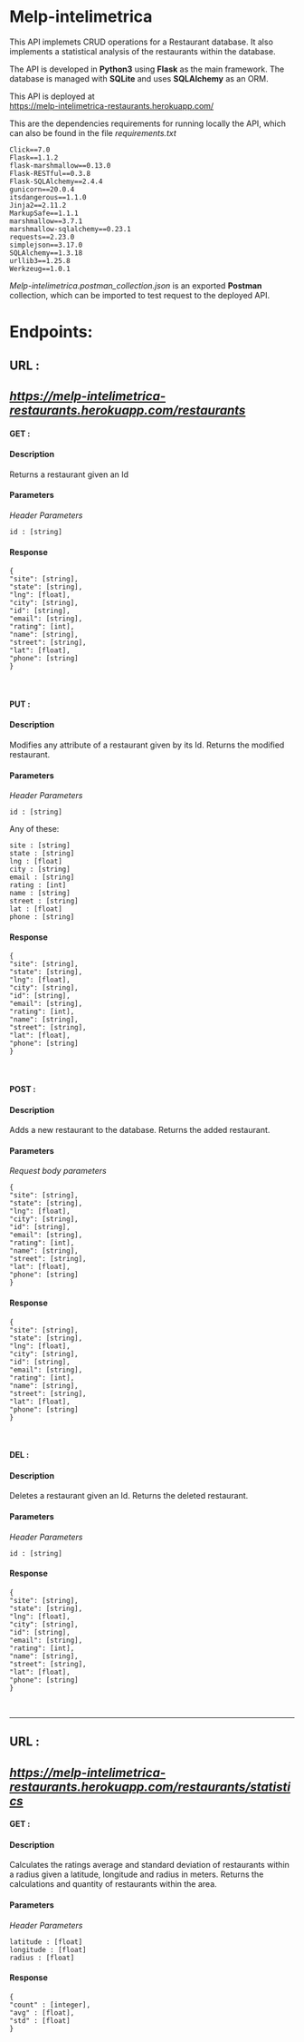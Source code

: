 # Melp-intelimetrica
This API implemets CRUD operations for a Restaurant database. It also implements a statistical analysis of the restaurants within the database.

The API is developed in **Python3** using **Flask** as the main framework. The database is managed with **SQLite** and uses **SQLAlchemy** as an ORM.  

This API is deployed at <br/>
    https://melp-intelimetrica-restaurants.herokuapp.com/

This are the dependencies requirements for running locally the API, which can also be found in the file *requirements.txt*

```
Click==7.0
Flask==1.1.2
flask-marshmallow==0.13.0
Flask-RESTful==0.3.8
Flask-SQLAlchemy==2.4.4
gunicorn==20.0.4
itsdangerous==1.1.0
Jinja2==2.11.2
MarkupSafe==1.1.1
marshmallow==3.7.1
marshmallow-sqlalchemy==0.23.1
requests==2.23.0
simplejson==3.17.0
SQLAlchemy==1.3.18
urllib3==1.25.8
Werkzeug==1.0.1 
```
*Melp-intelimetrica.postman_collection.json* is an exported **Postman** collection, which can be imported to test request to the deployed API.

# Endpoints:

## URL :
## *https://melp-intelimetrica-restaurants.herokuapp.com/restaurants*
#### GET :

#### Description
Returns a restaurant given an Id
#### Parameters
*Header Parameters* <br/>

    id : [string]
#### Response
    {
    "site": [string],
    "state": [string],
    "lng": [float],
    "city": [string],
    "id": [string],
    "email": [string],
    "rating": [int],
    "name": [string],
    "street": [string],
    "lat": [float],
    "phone": [string]
    }

<br/>

#### PUT :

#### Description
Modifies any attribute of a restaurant given by its Id. Returns the modified restaurant.
#### Parameters
*Header Parameters* <br/>

    id : [string]
Any of these:<br/>

    site : [string]
    state : [string]
    lng : [float]
    city : [string]
    email : [string]
    rating : [int]
    name : [string]
    street : [string]
    lat : [float]
    phone : [string]
#### Response
    {
    "site": [string],
    "state": [string],
    "lng": [float],
    "city": [string],
    "id": [string],
    "email": [string],
    "rating": [int],
    "name": [string],
    "street": [string],
    "lat": [float],
    "phone": [string]
    }

<br/>

#### POST :

#### Description
Adds a new restaurant to the database. Returns the added restaurant.
#### Parameters
*Request body parameters* <br/>

    {
    "site": [string],
    "state": [string],
    "lng": [float],
    "city": [string],
    "id": [string],
    "email": [string],
    "rating": [int],
    "name": [string],
    "street": [string],
    "lat": [float],
    "phone": [string]
    }
#### Response
    {
    "site": [string],
    "state": [string],
    "lng": [float],
    "city": [string],
    "id": [string],
    "email": [string],
    "rating": [int],
    "name": [string],
    "street": [string],
    "lat": [float],
    "phone": [string]
    }

<br/>

#### DEL :

#### Description
Deletes a restaurant given an Id. Returns the deleted restaurant.
#### Parameters
*Header Parameters* <br/>

    id : [string]
#### Response
    {
    "site": [string],
    "state": [string],
    "lng": [float],
    "city": [string],
    "id": [string],
    "email": [string],
    "rating": [int],
    "name": [string],
    "street": [string],
    "lat": [float],
    "phone": [string]
    }

<br/>

---
## URL : 
## *https://melp-intelimetrica-restaurants.herokuapp.com/restaurants/statistics*
#### GET :

#### Description
Calculates the ratings average and standard deviation of restaurants within a radius given a latitude, longitude and radius in meters. Returns the calculations and quantity of restaurants within the area.
#### Parameters
*Header Parameters* <br/>

    latitude : [float]
    longitude : [float]
    radius : [float]
#### Response
    {
    "count" : [integer],
    "avg" : [float],
    "std" : [float]
    }